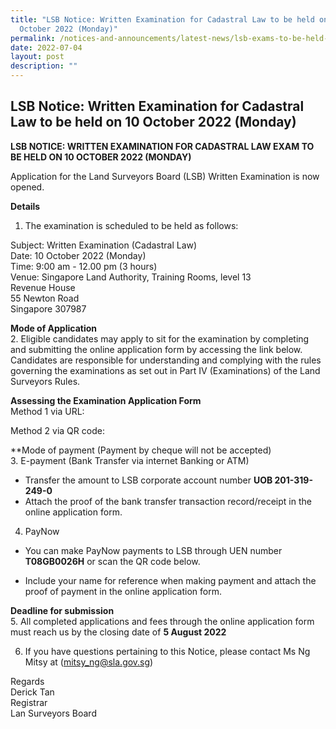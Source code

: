 ```yaml
---
title: "LSB Notice: Written Examination for Cadastral Law to be held on 10
  October 2022 (Monday)"
permalink: /notices-and-announcements/latest-news/lsb-exams-to-be-held-on-10-oct-2022-mon
date: 2022-07-04
layout: post
description: ""
---
```

## LSB Notice: Written Examination for Cadastral Law to be held on 10 October 2022 (Monday)

**LSB NOTICE: WRITTEN EXAMINATION FOR CADASTRAL LAW EXAM TO BE HELD ON 10 OCTOBER 2022 (MONDAY)**

Application for the Land Surveyors Board (LSB) Written Examination is now opened.

**Details**
1. The examination is scheduled to be held as follows:<br>

Subject: Written  Examination (Cadastral Law)<br>
Date: 10 October 2022 (Monday)<br>
Time: 9:00 am - 12.00 pm (3 hours) <br>
Venue: Singapore Land Authority, Training Rooms, level 13<br>
Revenue House<br>
55 Newton Road<br>
Singapore 307987<br>

**Mode of Application**<br>
2. Eligible candidates may apply to sit for the examination by completing and submitting the online application form by accessing the link below. Candidates are responsible for understanding and complying with the rules governing the examinations as set out in Part IV (Examinations) of the Land Surveyors Rules.

**Assessing the Examination Application Form**<br>
Method 1 via URL:

Method 2 via QR code:

**Mode of payment (Payment by cheque will not be accepted)<br>
3. E-payment (Bank Transfer via internet Banking or ATM)<br>
- Transfer the amount to LSB corporate account number **UOB 201-319-249-0**<br>
- Attach the proof of the bank transfer transaction record/receipt in the online application form. <br>

4. PayNow<br>
- You can make PayNow payments to LSB through UEN number **T08GB0026H** or scan the QR code below.<br>

- Include your name for reference when making payment and attach the proof of payment in the online application form.<br>

**Deadline for submission**<br>
5. All completed applications and fees through the online application form must reach us by the closing date of **5 August 2022**<br>

6. If you have questions pertaining to this Notice, please contact Ms Ng Mitsy at (<mitsy_ng@sla.gov.sg>)

Regards<br>
Derick Tan<br>
Registrar <br>
Lan Surveyors Board